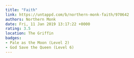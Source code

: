 ```yaml
---
title: "Faith"
link: https://untappd.com/b/northern-monk-faith/970642
authors: Northern Monk
date: Fri, 11 Jan 2019 13:17:22 +0000
rating: 3.5
location: The Griffin
badges:
- Pale as the Moon (Level 2)
- God Save the Queen (Level 6)
---
```

